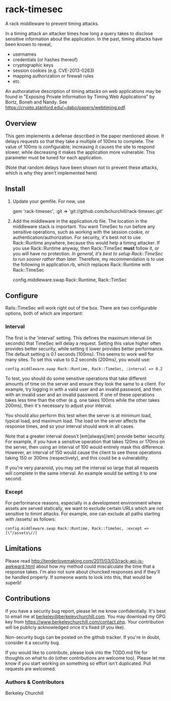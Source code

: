rack-timesec
============

A rack middleware to prevent timing attacks.

In a timing attack an attacker times how long a query takes to disclose sensitive information about the application.  In the past, timing attacks have been known to reveal,

* usernames
* credentials (or hashes thereof)
* cryptographic keys
* session cookies (e.g. CVE-2013-0263)
* mapping authorization or firewall rules
* etc.

An authoratative description of timing attacks on web applications may be found in "Exposing Private Information
by Timing Web Applications" by Bortz, Boneh and Nandy.  See https://crypto.stanford.edu/~dabo/papers/webtiming.pdf.

Overview
--------

This gem implements a defense described in the paper mentioned above.  It delays requests so that they take a multiple of 100ms to complete.  The value of 100ms is configurable; increasing it causes the site to respond slower, while decreasing it makes the application more vulnerable.  This parameter must be tuned for each application.

(Note that random delays have been shown not to prevent these attacks, which is why they aren't implemented here)

Install
-------

1. Update your gemfile.  For now, use

    gem 'rack-timesec', :git => 'git://github.com/bchurchill/rack-timesec.git'

2. Add the middleware in the application.rb file.  The location in the middleware stack is important.  You want TimeSec to run before any sensitive operations, such as working with the session cookie, or authentication/authorization.  For security, it's best not to use Rack::Runtime anywhere, because this would help a timing attacker.  If you use Rack::Runtime anyway, then Rack::TimeSec **must** follow it, or you will have no protection.  *In general, it's best to setup Rack::TimeSec to run sooner rather than later.*  Therefore, my recommendation is to use the following in application.rb, which replaces Rack::Runtime with Rack::TimeSec


    config.middleware.swap Rack::Runtime, Rack::TimSec


Configure
---------

Rails::TimeSec will work right out of the box. There are two
configurable options, both of which are important: 

### Interval

The first is the 'interval' setting. This defines the maximum interval
(in seconds) that TimeSec will delay a request. Setting this value
higher often provides better security, while setting it lower provides
better performance. The default setting is 0.1 seconds (100ms). This
seems to work well for many sites. To set this value to 0.2 seconds
(200ms), you would use:

    config.middleware.swap Rack::Runtime, Rack::TimeSec, :interval => 0.2


To test, you should do some sensitive operations that take different
amounts of time on the server and ensure they look the same to a
client. For example, try logging in with a valid user and an invalid
password, and then with an invalid user and an invalid password. If
one of these operations takes less time than the other (e.g. one takes
100ms while the other takes 200ms), then it's necessary to adjust your
interval.

You should also perform this test when the server is at minimum load,
typical load, and maximum load. The load on the server affects the
response times, and so your interval should work in all cases.

Note that a greater interval doesn't [em]always[/em] provide better
security. For example, if you have a sensitive operation that takes
120ms or 170ms on the server, then using an interval of 100 would
entirely mask this difference. However, an interval of 150 would cause
the client to see these operations taking 150 or 300ms (respectively),
and this could be a vulnerability.

If you're very paranoid, you may set the interval so large that all
requests will complete in the same interval. An example would be
setting it to one second.




### Except

For performance reasons, especially in a development environment where
assets are served statically, we want to exclude certain URLs which
are not sensitive to timint attacks. For example, one can exclude all
paths starting with /assets/ as follows:

    config.middleware.swap Rack::Runtime, Rack::TimeSec, :except => [\^/assets\//]


Limitations
-----------

Please read http://tenderlovemaking.com/2011/03/03/rack-api-is-awkward.html about how my method could miscalculate the time that a response takes.  I'm also not sure about chuncked responses and if they'll be handled properly.  If someone wants to look into this, that would be superb!

Contributions
-------------

If you have a security bug report, please let me know confidentially.  It's best to email me at berkeley@berkeleychurchill.com.  You may download my GPG key from https://www.berkeleychurchill.com/contact.php.  Your contribution will be publicly acknowledged once it's fixed (if you like).

Non-security bugs can be posted on the github tracker.  If you're in doubt, consider it a security bug.

If you would like to contribute, please look into the TODO.md file for thoughts on what to do (other contributions are welcome too).  Please let me know if you start working on something so effort isn't duplicated.  Pull requests are welcomed.

### Authors & Contributors

Berkeley Churchill
